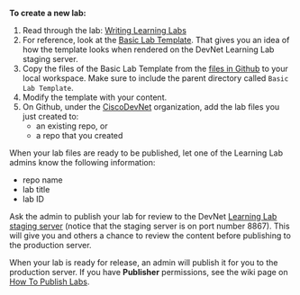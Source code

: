 **To create a new lab:**

  1. Read through the lab: [Writing Learning Labs](https://learninglabs.cisco.com:8867/lab/00-labs-01-getting_started/step/1)
  1. For reference, look at the [Basic Lab Template](https://learninglabs.cisco.com:8867/lab/00-basic-02-basic_template/step/1). That gives you an idea of how the template looks when rendered on the DevNet Learning Lab staging server.
  1. Copy the files of the Basic Lab Template from the [files in Github](https://github.com/CiscoDevNet/devnet-guidelines/tree/master/labs) to your local workspace. Make sure to include the parent directory called `Basic Lab Template`.
  1. Modify the template with your content.
  1. On Github, under the [CiscoDevNet](https://github.com/CiscoDevNet) organization, add the lab files you just created to: 
      * an existing repo, or 
      * a repo that you created

When your lab files are ready to be published, let one of the Learning Lab admins know the following information:

  * repo name
  * lab title
  * lab ID

Ask the admin to publish your lab for review to the DevNet <a target="_blank" href="https://learninglabs.cisco.com:8867">Learning Lab staging server</a> (notice that the staging server is on port number 8867). This will give you and others a chance to review the content before publishing to the production server.

When your lab is ready for release, an admin will publish it for you to the production server. If you have **Publisher** permissions, see the wiki page on [How To Publish Labs](https://github.com/CiscoDevNet/devnet-writing-guidelines/wiki/How-To-Publish-Labs).
 